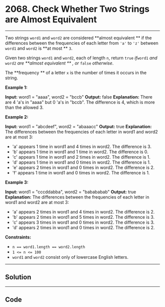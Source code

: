 # 2068. Check Whether Two Strings are Almost Equivalent

---

Two strings `word1` and `word2` are considered **almost equivalent ** if the differences between the frequencies of each letter from `'a'` to `'z'` between `word1` and `word2` is **at most ** `3`.

Given two strings `word1` and `word2`, each of length `n`, return `true` _if_`word1` _and_ `word2` _are **almost equivalent ** , or_ `false` _otherwise_.

The **frequency ** of a letter `x` is the number of times it occurs in the string.

 

**Example 1:**


**Input:** word1 = "aaaa", word2 = "bccb"
**Output:** false
**Explanation:** There are 4 'a's in "aaaa" but 0 'a's in "bccb".
The difference is 4, which is more than the allowed 3.


**Example 2:**


**Input:** word1 = "abcdeef", word2 = "abaaacc"
**Output:** true
**Explanation:** The differences between the frequencies of each letter in word1 and word2 are at most 3:
- 'a' appears 1 time in word1 and 4 times in word2. The difference is 3.
- 'b' appears 1 time in word1 and 1 time in word2. The difference is 0.
- 'c' appears 1 time in word1 and 2 times in word2. The difference is 1.
- 'd' appears 1 time in word1 and 0 times in word2. The difference is 1.
- 'e' appears 2 times in word1 and 0 times in word2. The difference is 2.
- 'f' appears 1 time in word1 and 0 times in word2. The difference is 1.


**Example 3:**


**Input:** word1 = "cccddabba", word2 = "babababab"
**Output:** true
**Explanation:** The differences between the frequencies of each letter in word1 and word2 are at most 3:
- 'a' appears 2 times in word1 and 4 times in word2. The difference is 2.
- 'b' appears 2 times in word1 and 5 times in word2. The difference is 3.
- 'c' appears 3 times in word1 and 0 times in word2. The difference is 3.
- 'd' appears 2 times in word1 and 0 times in word2. The difference is 2.


 

**Constraints:**

  * `n == word1.length == word2.length`
  * `1 <= n <= 100`
  * `word1` and `word2` consist only of lowercase English letters.

---

## Solution



---

## Code
```python


```